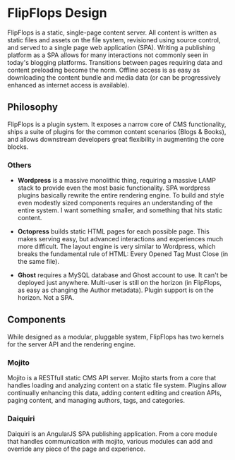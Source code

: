 # FlipFlops Design

FlipFlops is a static, single-page content server. All content is written as
static files and assets on the file system, revisioned using source control,
and served to a single page web application (SPA). Writing a publishing
platform as a SPA allows for many interactions not commonly seen in today's
blogging platforms. Transitions between pages requiring data and content
preloading become the norm. Offline access is as easy as downloading the content
bundle and media data (or can be progressively enhanced as internet access
is available).

## Philosophy

FlipFlops is a plugin system. It exposes a narrow core of CMS functionality,
ships a suite of plugins for the common content scenarios (Blogs & Books), and
allows downstream developers great flexibility in augmenting the core blocks.

### Others

* **Wordpress** is a massive monolithic thing, requiring a massive LAMP stack to
provide even the most basic functionality. SPA wordpress plugins basically
rewrite the entire rendering engine. To build and style even modestly sized
components requires an understanding of the entire system. I want something
smaller, and something that hits static content.

* **Octopress** builds static HTML pages for each possible page. This makes
serving easy, but advanced interactions and experiences much more difficult. The
layout engine is very similar to Wordpress, which breaks the fundamental rule
of HTML: Every Opened Tag Must Close (in the same file).

* **Ghost** requires a MySQL database and Ghost account to use. It can't be
deployed just anywhere. Multi-user is still on the horizon (in FlipFlops, as
easy as changing the Author metadata). Plugin support is on the horizon. Not a
SPA.

## Components

While designed as a modular, pluggable system, FlipFlops has two kernels for the
server API and the rendering engine.

### Mojito

Mojito is a RESTfull static CMS API server. Mojito starts from a core that
handles loading and analyzing content on a static file system. Plugins allow
continually enhancing this data, adding content editing and creation APIs,
paging content, and managing authors, tags, and categories.

### Daiquiri

Daiquiri is an AngularJS SPA publishing application. From a core module that
handles communication with mojito, various modules can add and override any
piece of the page and experience.
